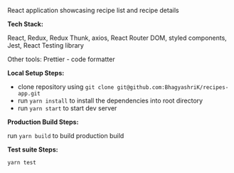 React application showcasing recipe list and recipe details

**Tech Stack:**

React, Redux, Redux Thunk, axios, React Router DOM, styled components, Jest, React Testing library

Other tools:
Prettier - code formatter

**Local Setup Steps:**

- clone repository using `git clone git@github.com:BhagyashriK/recipes-app.git`
- run `yarn install` to install the dependencies into root directory
- run `yarn start` to start dev server

**Production Build Steps:**

run `yarn build` to build production build

**Test suite Steps:**

`yarn test`
